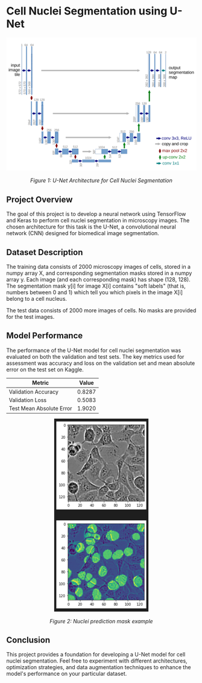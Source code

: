 # Cell Nuclei Segmentation using U-Net

<p align="center">
  <kbd><img src="assets/unet.png" width=550></img></kbd>
</p>
<p align="center"><em>Figure 1: U-Net Architecture for Cell Nuclei Segmentation</em></p>

## Project Overview
The goal of this project is to develop a neural network using TensorFlow and Keras to perform cell nuclei segmentation in microscopy images. The chosen architecture for this task is the U-Net, a convolutional neural network (CNN) designed for biomedical image segmentation.

## Dataset Description
The training data consists of 2000 microscopy images of cells, stored in a numpy array X, and corresponding segmentation masks stored in a numpy array y. Each image (and each corresponding mask) has shape (128, 128). The segmentation mask y[i] for image X[i] contains "soft labels" (that is, numbers between 0 and 1) which tell you which pixels in the image X[i] belong to a cell nucleus.

The test data consists of 2000 more images of cells. No masks are provided for the test images.

## Model Performance 
The performance of the U-Net model for cell nuclei segmentation was evaluated on both the validation and test sets. The key metrics used for assessment was accuracy and loss on the validation set and mean absolute error on the test set on Kaggle. 

| Metric | Value |
| --- | --- |
| Validation Accuracy | 0.8287 |
| Validation Loss | 0.5083 |
| Test Mean Absolute Error | 1.9020 |

<p align="center">
  <kbd><img src="assets/performance.png" width=250></img></kbd>
</p>
<p align="center"><em>Figure 2: Nuclei prediction mask example</em></p>

## Conclusion
This project provides a foundation for developing a U-Net model for cell nuclei segmentation. Feel free to experiment with different architectures, optimization strategies, and data augmentation techniques to enhance the model's performance on your particular dataset.